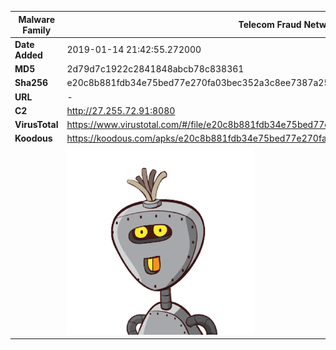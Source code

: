 | Malware Family | Telecom Fraud Network for South Koreans                      |
| -------------- | ------------------------------------------------------------ |
| **Date Added** | 2019-01-14 21:42:55.272000                                                   |
| **MD5**        | 2d79d7c1922c2841848abcb78c838361                             |
| **Sha256**     | e20c8b881fdb34e75bed77e270fa03bec352a3c8ee7387a25b91126d37b4cf15 |
| **URL**        | -                                                            |
| **C2**         | http://27.255.72.91:8080 |
| **VirusTotal** | https://www.virustotal.com/#/file/e20c8b881fdb34e75bed77e270fa03bec352a3c8ee7387a25b91126d37b4cf15/detection |
| **Koodous**    | https://koodous.com/apks/e20c8b881fdb34e75bed77e270fa03bec352a3c8ee7387a25b91126d37b4cf15 |
|                | ![](../assets/e20c8b881fdb34e75bed77e270fa03bec352a3c8ee7387a25b91126d37b4cf15.png) |